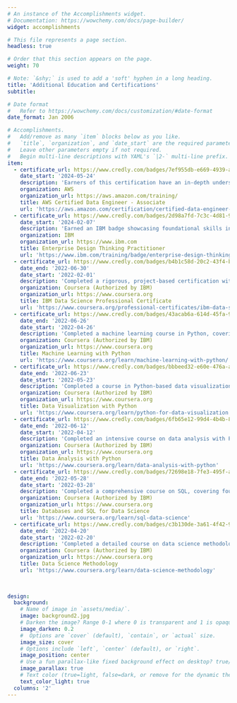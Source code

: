 ```yaml
---
# An instance of the Accomplishments widget.
# Documentation: https://wowchemy.com/docs/page-builder/
widget: accomplishments

# This file represents a page section.
headless: true

# Order that this section appears on the page.
weight: 70

# Note: `&shy;` is used to add a 'soft' hyphen in a long heading.
title: 'Additional Education and Certifications'
subtitle:

# Date format
#   Refer to https://wowchemy.com/docs/customization/#date-format
date_format: Jan 2006

# Accomplishments.
#   Add/remove as many `item` blocks below as you like.
#   `title`, `organization`, and `date_start` are the required parameters.
#   Leave other parameters empty if not required.
#   Begin multi-line descriptions with YAML's `|2-` multi-line prefix.
item:
  - certificate_url: https://www.credly.com/badges/7ef955db-e669-4939-a1af-2907d37a787c/
    date_start: '2024-05-24'
    description: 'Earners of this certification have an in-depth understanding of how to use AWS services to implement data pipelines and to monitor, troubleshoot, and optimize cost and performance issues following best practices. Badge owners have the technical expertise to understand the effects of volume, variety, and velocity on data ingestion. They are familiar with transformation, modeling, security, governance, privacy, schema design, and optimal data store design.'
    organization: AWS
    organization_url: https://aws.amazon.com/training/
    title: AWS Certified Data Engineer - Associate
    url: 'https://aws.amazon.com/certification/certified-data-engineer-associate/'
  - certificate_url: https://www.credly.com/badges/2d98a7fd-7c3c-4d81-95d9-d469cc78f3b1/
    date_start: '2024-02-07'
    description: 'Earned an IBM badge showcasing foundational skills in Enterprise Design Thinking, emphasizing user-centered design, empathy, experience design, and innovative problem-solving. Gained expertise in applying design thinking at scale, focusing on user research, ideation, and storytelling to address user challenges. Skilled in identifying and utilizing design thinking concepts in everyday work.'
    organization: IBM
    organization_url: https://www.ibm.com
    title: Enterprise Design Thinking Practitioner 
    url: 'https://www.ibm.com/training/badge/enterprise-design-thinking-practitioner'
  - certificate_url: https://www.credly.com/badges/b4b1c58d-20c2-43f4-b4a8-a20d2685b4b4
    date_end: '2022-06-30'
    date_start: '2022-02-01'
    description: 'Completed a rigorous, project-based certification with a strong focus on applied learning. Gained proficiency in key tools and libraries such as Python, SQL, Jupyter, GitHub, R Studio, Pandas, Numpy, Scikit-Learn, and Matplotlib. Developed expertise through projects including financial data analysis, SQL queries on demographic datasets, regression modeling for housing prices, a dynamic dashboard for flight reliability, and machine learning models for loan repayment prediction. Earned 12 college credits and 6 ECTS credits.'
    organization: Coursera (Authorized by IBM)
    organization_url: https://www.coursera.org
    title: IBM Data Science Professional Certificate
    url: 'https://www.coursera.org/professional-certificates/ibm-data-science'
  - certificate_url: https://www.credly.com/badges/43acab6a-614d-45fa-9e25-d0db557945dd
    date_end: '2022-06-26'
    date_start: '2022-04-26'
    description: 'Completed a machine learning course in Python, covering supervised and unsupervised algorithms, including K-Nearest Neighbors (KNN), decision trees, logistic regression, and k-means clustering. Gained proficiency in building and evaluating models using linear, non-linear, and multiple regression techniques. Hands-on labs with Python, SciPy, and scikit-learn reinforced skills in implementing, evaluating, and comparing machine learning models.'
    organization: Coursera (Authorized by IBM)
    organization_url: https://www.coursera.org
    title: Machine Learning with Python
    url: 'https://www.coursera.org/learn/machine-learning-with-python/'
  - certificate_url: https://www.credly.com/badges/bbbeed32-e60e-476a-a260-b6b8eefd1690
    date_end: '2022-06-23'
    date_start: '2022-05-23'
    description: 'Completed a course in Python-based data visualization, developing skills in storytelling with data through various plots and charts. Gained expertise in libraries such as Matplotlib, Seaborn, Folium, Plotly, and Dash to create both basic and advanced visualizations, including line, area, waffle, word cloud, and choropleth maps. Built interactive dashboards and practiced hands-on techniques in Jupyter Notebooks and a cloud-based IDE.'
    organization: Coursera (Authorized by IBM)
    organization_url: https://www.coursera.org
    title: Data Visualization with Python
    url: 'https://www.coursera.org/learn/python-for-data-visualization'
  - certificate_url: https://www.credly.com/badges/6fb65e12-99d4-4b4b-8f45-dce7f6f360d3
    date_end: '2022-06-12'
    date_start: '2022-04-12'
    description: 'Completed an intensive course on data analysis with Python, focusing on data cleaning, preparation, and exploratory data analysis (EDA) with libraries like Pandas, Numpy, and Scipy. Developed skills in data manipulation, data visualization, and creating data pipelines. Built and evaluated regression models using Scikit-learn for predictive analytics.'
    organization: Coursera (Authorized by IBM)
    organization_url: https://www.coursera.org
    title: Data Analysis with Python
    url: 'https://www.coursera.org/learn/data-analysis-with-python'
  - certificate_url: https://www.credly.com/badges/72698e18-7fe3-495f-ad8d-2b3fe7ee9ac4
    date_end: '2022-05-28'
    date_start: '2022-03-28'
    description: 'Completed a comprehensive course on SQL, covering foundational to advanced database skills essential for data science. Gained experience with SQL commands (DML & DDL), including SELECT, INSERT, UPDATE, DELETE, and advanced techniques like JOINs, views, transactions, and stored procedures. Practiced analyzing real-world datasets and creating relational databases, as well as using SQL and Python in Jupyter notebooks for data extraction and manipulation.'
    organization: Coursera (Authorized by IBM)
    organization_url: https://www.coursera.org
    title: Databases and SQL for Data Science
    url: 'https://www.coursera.org/learn/sql-data-science'
  - certificate_url: https://www.credly.com/badges/c3b130de-3a61-4f42-95e1-6af0e62a221f
    date_end: '2022-04-20'
    date_start: '2022-02-20'
    description: 'Completed a detailed course on data science methodology, focusing on foundational and CRISP-DM approaches for problem-solving in data science. Developed skills in selecting analytic models, determining data sources, data preparation, model building, deployment, data storytelling, and feedback collection. Gained practical experience through labs using Jupyter Notebooks and Python in real-world-inspired scenarios.'
    organization: Coursera (Authorized by IBM)
    organization_url: https://www.coursera.org
    title: Data Science Methodology
    url: 'https://www.coursera.org/learn/data-science-methodology'
  
   

design:
  background:
    # Name of image in `assets/media/`.
    image: background2.jpg
    # Darken the image? Range 0-1 where 0 is transparent and 1 is opaque.
    image_darken: 0.2
    #  Options are `cover` (default), `contain`, or `actual` size.
    image_size: cover
    # Options include `left`, `center` (default), or `right`.
    image_position: center
    # Use a fun parallax-like fixed background effect on desktop? true/false
    image_parallax: true
    # Text color (true=light, false=dark, or remove for the dynamic theme color).
    text_color_light: true
  columns: '2'
---
```

<div data-iframe-width="150" data-iframe-height="270" data-share-badge-id="7ef955db-e669-4939-a1af-2907d37a787c" data-share-badge-host="https://www.credly.com"></div><script type="text/javascript" async src="//cdn.credly.com/assets/utilities/embed.js"></script>

<div data-iframe-width="150" data-iframe-height="270" data-share-badge-id="b4b1c58d-20c2-43f4-b4a8-a20d2685b4b4" data-share-badge-host="https://www.credly.com"></div><script type="text/javascript" async src="//cdn.credly.com/assets/utilities/embed.js"></script>

<div data-iframe-width="150" data-iframe-height="270" data-share-badge-id="2d98a7fd-7c3c-4d81-95d9-d469cc78f3b1" data-share-badge-host="https://www.credly.com"></div><script type="text/javascript" async src="//cdn.credly.com/assets/utilities/embed.js"></script>

<div data-iframe-width="150" data-iframe-height="270" data-share-badge-id="43acab6a-614d-45fa-9e25-d0db557945dd" data-share-badge-host="https://www.credly.com"></div><script type="text/javascript" async src="//cdn.credly.com/assets/utilities/embed.js"></script>
